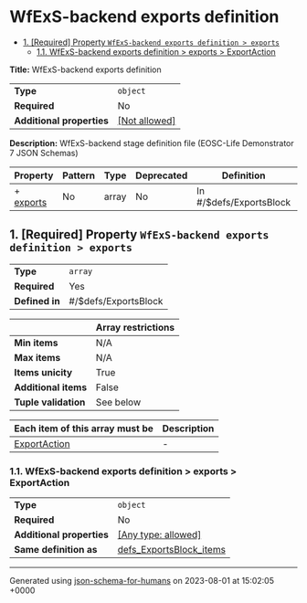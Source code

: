 # WfExS-backend exports definition

- [1. [Required] Property `WfExS-backend exports definition > exports`](#exports)
  - [1.1. WfExS-backend exports definition > exports > ExportAction](#autogenerated_heading_2)

**Title:** WfExS-backend exports definition

|                           |                                                         |
| ------------------------- | ------------------------------------------------------- |
| **Type**                  | `object`                                                |
| **Required**              | No                                                      |
| **Additional properties** | [[Not allowed]](# "Additional Properties not allowed.") |

**Description:** WfExS-backend stage definition file (EOSC-Life Demonstrator 7 JSON Schemas)

| Property               | Pattern | Type  | Deprecated | Definition              | Title/Description |
| ---------------------- | ------- | ----- | ---------- | ----------------------- | ----------------- |
| + [exports](#exports ) | No      | array | No         | In #/$defs/ExportsBlock | -                 |

## <a name="exports"></a>1. [Required] Property `WfExS-backend exports definition > exports`

|                |                      |
| -------------- | -------------------- |
| **Type**       | `array`              |
| **Required**   | Yes                  |
| **Defined in** | #/$defs/ExportsBlock |

|                      | Array restrictions |
| -------------------- | ------------------ |
| **Min items**        | N/A                |
| **Max items**        | N/A                |
| **Items unicity**    | True               |
| **Additional items** | False              |
| **Tuple validation** | See below          |

| Each item of this array must be | Description |
| ------------------------------- | ----------- |
| [ExportAction](#exports_items)  | -           |

### <a name="autogenerated_heading_2"></a>1.1. WfExS-backend exports definition > exports > ExportAction

|                           |                                                                           |
| ------------------------- | ------------------------------------------------------------------------- |
| **Type**                  | `object`                                                                  |
| **Required**              | No                                                                        |
| **Additional properties** | [[Any type: allowed]](# "Additional Properties of any type are allowed.") |
| **Same definition as**    | [defs_ExportsBlock_items](#defs_ExportsBlock_items)                       |

----------------------------------------------------------------------------------------------------------------------------
Generated using [json-schema-for-humans](https://github.com/coveooss/json-schema-for-humans) on 2023-08-01 at 15:02:05 +0000